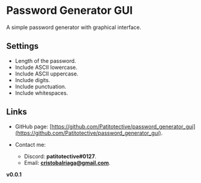 # Password Generator GUI
A simple password generator with graphical interface.

## Settings
- Length of the password.
- Include ASCII lowercase.
- Include ASCII uppercase.
- Include digits.
- Include punctuation.
- Include whitespaces.

## Links

- GitHub page: [https://github.com/Patitotective/password_generator_gui](https://github.com/Patitotective/password_generator_gui).

- Contact me:
  - Discord: **patitotective#0127**.
  - Email: **cristobalriaga@gmail.com**.


**v0.0.1**
